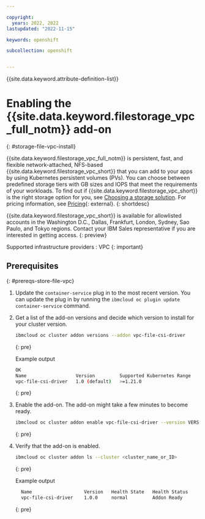 ```yaml
---

copyright: 
  years: 2022, 2022
lastupdated: "2022-11-15"

keywords: openshift

subcollection: openshift


---
```


{{site.data.keyword.attribute-definition-list}}


# Enabling the {{site.data.keyword.filestorage_vpc_full_notm}} add-on
{: #storage-file-vpc-install}

{{site.data.keyword.filestorage_vpc_full_notm}} is persistent, fast, and flexible network-attached, NFS-based {{site.data.keyword.filestorage_vpc_short}} that you can add to your apps by using Kubernetes persistent volumes (PVs). You can choose between predefined storage tiers with GB sizes and IOPS that meet the requirements of your workloads. To find out if {{site.data.keyword.filestorage_vpc_short}} is the right storage option for you, see [Choosing a storage solution](/docs/openshift?topic=openshift-storage_planning#choose_storage_solution). For pricing information, see [Pricing](https://www.ibm.com/cloud/file-storage/pricing){: external}.
{: shortdesc}

{{site.data.keyword.filestorage_vpc_short}} is available for allowlisted accounts in the Washington D.C., Dallas, Frankfurt, London, Sydney, Sao Paulo, and Tokyo regions. Contact your IBM Sales representative if you are interested in getting access.
{: preview}

Supported infrastructure providers
:   VPC
{: important}

## Prerequisites
{: #prereqs-store-file-vpc}

1. Update the `container-service` plug in to the most recent version. You can update the plug in by running the `ibmcloud oc plugin update container-service` command. 



1. Get a list of the add-on versions and decide which version to install for your cluster version.
    ```sh
    ibmcloud oc cluster addon versions --addon vpc-file-csi-driver
    ```
    {: pre}

    Example output
    ```sh
    OK
    Name                  Version         Supported Kubernetes Range   Supported Openshift Range   
    vpc-file-csi-driver   1.0 (default)   >=1.21.0                     >=4.7.0 
    ```
    {: pre}

1. Enable the add-on. The add-on might take a few minutes to become ready.
    ```sh
    ibmcloud oc cluster addon enable vpc-file-csi-driver --version VERSION --cluster CLUSTERID
    ```
    {: pre}


1. Verify that the add-on is enabled.
    ```sh
    ibmcloud oc cluster addon ls --cluster <cluster_name_or_ID>
    ```
    {: pre}

    Example output
    ```sh
      Name                   Version   Health State   Health Status   
      vpc-file-csi-driver    1.0.0     normal         Addon Ready
    ```
    {: pre}
